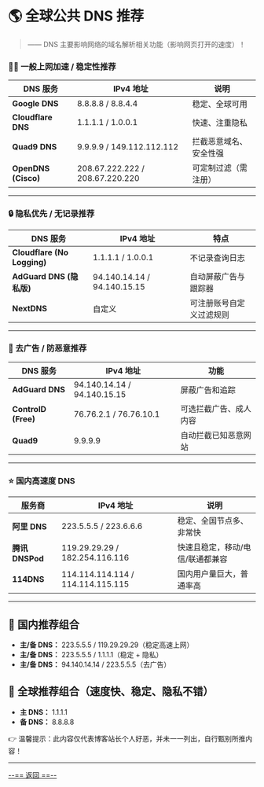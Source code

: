 # 🌎 全球公共 DNS 推荐

> —— DNS 主要影响网络的域名解析相关功能（影响网页打开的速度）！



### 🏃‍♂️ 一般上网加速 / 稳定性推荐

| DNS 服务            | IPv4 地址                       | 说明                   |
| ------------------- | ------------------------------- | ---------------------- |
| **Google DNS**      | 8.8.8.8 / 8.8.4.4               | 稳定、全球可用         |
| **Cloudflare DNS**  | 1.1.1.1 / 1.0.0.1               | 快速、注重隐私         |
| **Quad9 DNS**       | 9.9.9.9 / 149.112.112.112       | 拦截恶意域名、安全性强 |
| **OpenDNS (Cisco)** | 208.67.222.222 / 208.67.220.220 | 可定制过滤（需注册）   |

------

### 🔒 隐私优先 / 无记录推荐

| DNS 服务                    | IPv4 地址                   | 特点                     |
| --------------------------- | --------------------------- | ------------------------ |
| **Cloudflare (No Logging)** | 1.1.1.1 / 1.0.0.1           | 不记录查询日志           |
| **AdGuard DNS (隐私版)**    | 94.140.14.14 / 94.140.15.15 | 自动屏蔽广告与跟踪器     |
| **NextDNS**                 | 自定义                      | 可注册账号自定义过滤规则 |

------

### 🚫 去广告 / 防恶意推荐

| DNS 服务            | IPv4 地址                   | 功能                   |
| ------------------- | --------------------------- | ---------------------- |
| **AdGuard DNS**     | 94.140.14.14 / 94.140.15.15 | 屏蔽广告和追踪         |
| **ControlD (Free)** | 76.76.2.1 / 76.76.10.1      | 可选拦截广告、成人内容 |
| **Quad9**           | 9.9.9.9                     | 自动拦截已知恶意网站   |

------

### ⭐ 国内高速度 DNS

| 服务商          | IPv4 地址                         | 说明                             |
| --------------- | --------------------------------- | -------------------------------- |
| **阿里 DNS**    | 223.5.5.5 / 223.6.6.6             | 稳定、全国节点多、非常快         |
| **腾讯 DNSPod** | 119.29.29.29 / 182.254.116.116    | 快速且稳定，移动/电信/联通都兼容 |
| **114DNS**      | 114.114.114.114 / 114.114.115.115 | 国内用户量巨大，普通率高         |

---



## 📳 国内推荐组合

- **主/备 DNS：** 223.5.5.5 / 119.29.29.29（稳定高速上网）
- **主/备 DNS：** 223.5.5.5 / 1.1.1.1（稳定 + 隐私）
- **主/备 DNS：** 94.140.14.14 / 223.5.5.5（去广告）



## 📱 全球推荐组合（速度快、稳定、隐私不错）

- **主 DNS：** 1.1.1.1
- **备 DNS：** 8.8.8.8



👉 温馨提示：此内容仅代表博客站长个人好恶，并未一一列出，自行甄别所推内容！

---

[--== 返回 ==--](template_1.html?md=/Markdown/Public%20document%20index.md)
